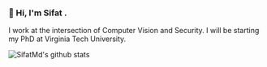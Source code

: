 ### 👋 Hi, I'm Sifat .

I work at the intersection of Computer Vision and Security. I will be starting my PhD at Virginia Tech University.

![SifatMd's github stats](https://github-readme-stats.vercel.app/api?username=SifatMd&count_private=true&show_icons=true&theme=merko&hide_rank=false)

<!--
**SifatMd/SifatMd** is a ✨ _special_ ✨ repository because its `README.md` (this file) appears on your GitHub profile.

Here are some ideas to get you started:

- 🔭 I’m currently working on ...
- 🌱 I’m currently learning ...
- 👯 I’m looking to collaborate on ...
- 🤔 I’m looking for help with ...
- 💬 Ask me about ...
- 📫 How to reach me: ...
- 😄 Pronouns: ...
- ⚡ Fun fact: ...
-->
